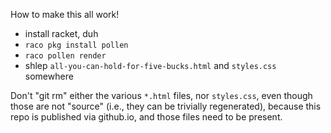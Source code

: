 How to make this all work!

- install racket, duh
- `raco pkg install pollen`
- `raco pollen render`
- shlep `all-you-can-hold-for-five-bucks.html` and `styles.css` somewhere

Don't "git rm" either the various `*.html` files, nor `styles.css`, even though those are not "source" (i.e., they can be trivially regenerated), because this repo is published via github.io, and those files need to be present.
